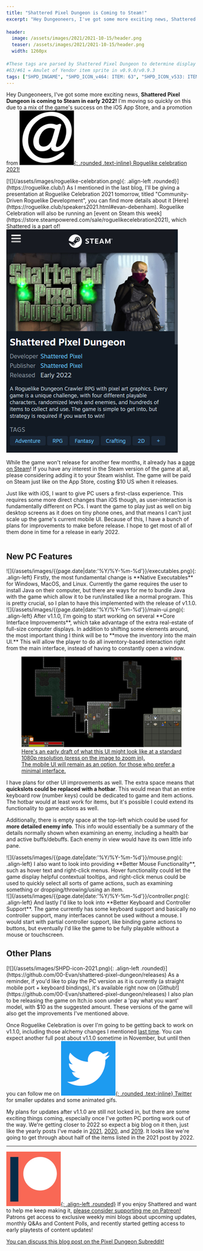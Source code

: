 ```yaml
---
title: "Shattered Pixel Dungeon is Coming to Steam!"
excerpt: "Hey Dungeoneers, I've got some more exciting news, Shattered Pixel Dungeon is coming to Steam in early 2022! I'm moving so quickly on this due to a mix of the game's success on the iOS App Store, and a promotion from Roguelike celebration 2021!"

header:
  image: /assets/images/2021/2021-10-15/header.png
  teaser: /assets/images/2021/2021-10-15/header.png
  width: 1260px

#These tags are parsed by Shattered Pixel Dungeon to determine display in its news feed
#63/#61 = Amulet of Yendor item sprite in v0.9.0/v0.9.3
tags: ["SHPD_INGAME", "SHPD_ICON_v464: ITEM: 63", "SHPD_ICON_v533: ITEM: 61"]
---
```


Hey Dungeoneers, I've got some more exciting news, **Shattered Pixel Dungeon is coming to Steam in early 2022!** I'm moving so quickly on this due to a mix of the game's success on the iOS App Store, and a promotion from [![](/assets/images/roguelike-celebration.png){: .rounded .text-inline} Roguelike celebration 2021!](https://roguelike.club/)

<div markdown="1" style="display: inline-block;">
[![](/assets/images/roguelike-celebration.png){: .align-left .rounded}](https://roguelike.club/) As I mentioned in the last blog, I'll be giving a presentation at Roguelike Celebration 2021 tomorrow, titled "Community-Driven Roguelike Development", you can find more details about it [Here](https://roguelike.club/speakers2021.html#evan-debenham). Roguelike Celebration will also be running an [event on Steam this week](https://store.steampowered.com/sale/roguelikecelebration2021), which Shattered is a part of!
</div>

<div markdown="1" style="display: inline-block; width: 100%">
<p style="margin: 0px"><a href="https://store.steampowered.com/app/1769170/Shattered_Pixel_Dungeon/"><img src="/assets/images/2021/2021-10-15/steam-small.png" alt="" class="align-right rounded-large"></a></p>

While the game won't release for another few months, it already has a [page on Steam](https://store.steampowered.com/app/1769170/Shattered_Pixel_Dungeon/)! If you have any interest in the Steam version of the game at all, please considering adding it to your Steam wishlist. The game will be paid on Steam just like on the App Store, costing $10 US when it releases.

Just like with iOS, I want to give PC users a first-class experience. This requires some more direct changes than iOS though, as user-interaction is fundamentally different on PCs. I want the game to play just as well on big desktop screens as it does on tiny phone ones, and that means I can't just scale up the game's current mobile UI. Because of this, I have a bunch of plans for improvements to make before release. I hope to get most of all of them done in time for a release in early 2022.
</div>

## New PC Features

<div markdown="1" style="display: inline-block;">
![](/assets/images/{{page.date|date:'%Y/%Y-%m-%d'}}/executables.png){: .align-left}
Firstly, the most fundamental change is **Native Executables** for Windows, MacOS, and Linux. Currently the game requires the user to install Java on their computer, but there are ways for me to bundle Java with the game which allow it to be run/installed like a normal program. This is pretty crucial, so I plan to have this implemented with the release of v1.1.0.
</div>

<div markdown="1" style="display: inline-block;">
![](/assets/images/{{page.date|date:'%Y/%Y-%m-%d'}}/main-ui.png){: .align-left}
After v1.1.0, I'm going to start working on several **Core Interface Improvements**, which take advantage of the extra real-estate of full-size computer displays. In addition to shifting some elements around, the most important thing I think will be to **move the inventory into the main UI.** This will allow the player to do all inventory-based interaction right from the main interface, instead of having to constantly open a window.

<figure>
  <a href="/assets/images/2021/2021-10-15/PC-UI.png" title="" class="align-center text-center">
    <img src="/assets/images/2021/2021-10-15/PC-UI.png" alt="" class="align-center rounded-large">
    <figcaption>
      Here's an early draft of what this UI might look like at a standard 1080p resolution (press on the image to zoom in).<br>The mobile UI will remain as an option, for those who prefer a minimal interface.
    </figcaption>
  </a>
</figure>

I have plans for other UI improvements as well. The extra space means that **quickslots could be replaced with a hotbar**. This would mean that an entire keyboard row (number keys) could be dedicated to game and item actions. The hotbar would at least work for items, but it's possible I could extend its functionality to game actions as well.

Additionally, there is empty space at the top-left which could be used for **more detailed enemy info**. This info would essentially be a summary of the details normally shown when examining an enemy, including a health bar and active buffs/debuffs. Each enemy in view would have its own little info pane.
</div>

<div markdown="1" style="display: inline-block;">
![](/assets/images/{{page.date|date:'%Y/%Y-%m-%d'}}/mouse.png){: .align-left}
I also want to look into providing **Better Mouse Functionality**, such as hover text and right-click menus. Hover functionality could let the game display helpful contextual tooltips, and right-click menus could be used to quickly select all sorts of game actions, such as examining something or dropping/throwing/using an item.
</div>

<div markdown="1" style="display: inline-block;">
![](/assets/images/{{page.date|date:'%Y/%Y-%m-%d'}}/controller.png){: .align-left}
And lastly I'd like to look into **Better Keyboard and Controller Support**. The game currently has some keyboard support and basically no controller support, many interfaces cannot be used without a mouse. I would start with partial controller support, like binding game actions to buttons, but eventually I'd like the game to be fully playable without a mouse or touchscreen.
</div>

## Other Plans

<div markdown="1" style="display: inline-block; width: 100%">
[![](/assets/images/SHPD-icon-2021.png){: .align-left .rounded}](https://github.com/00-Evan/shattered-pixel-dungeon/releases) As a reminder, if you'd like to play the PC version as it is currently (a straight mobile port + keyboard bindings), it's available right now on [Github!](https://github.com/00-Evan/shattered-pixel-dungeon/releases) I also plan to be releasing the game on Itch.io soon under a 'pay what you want' model, with $10 as the suggested amount. These versions of the game will also get the improvements I've mentioned above.
</div>

Once Roguelike Celebration is over I'm going to be getting back to work on v1.1.0, including those alchemy changes I mentioned [last time](/blog/coming-soon-to-shattered-better-alchemical-energy.html). You can expect another full post about v1.1.0 sometime in November, but until then you can follow me on [![](/assets/images/twitter-icon.png){: .rounded .text-inline} Twitter](https://www.twitter.com/ShatteredPixel) for smaller updates and some animated gifs.

My plans for updates after v1.1.0 are still not locked in, but there are some exciting things coming, especially once I've gotten PC porting work out of the way. We're getting closer to 2022 so expect a big blog on it then, just like the yearly posts I've made in [2021](/blog/shattered-pixel-dungeon-in-2021.html), [2020](/blog/shattered-pixel-dungeon-in-2020.html), and [2019](/blog/shattered-pixel-dungeon-in-2019.html). It looks like we're going to get through about half of the items listed in the 2021 post by 2022.

---

[![](/assets/images/patreon-icon-2021.png){: .align-left .rounded}](https://www.patreon.com/ShatteredPixel) If you enjoy Shattered and want to help me keep making it, [please consider supporting me on Patreon!](https://www.patreon.com/ShatteredPixel) Patrons get access to exclusive weekly mini blogs about upcoming updates, monthly Q&As and Content Polls, and recently started getting access to early playtests of content updates!

[You can discuss this blog post on the Pixel Dungeon Subreddit!](https://www.reddit.com/r/PixelDungeon/comments/q8twh1/)